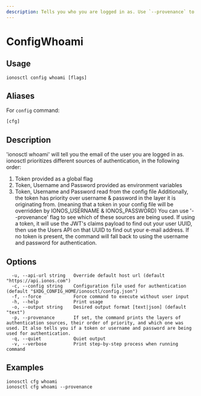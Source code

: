 ```yaml
---
description: Tells you who you are logged in as. Use `--provenance` to debug where your credentials are being used from
---
```


# ConfigWhoami

## Usage

```text
ionosctl config whoami [flags]
```

## Aliases

For `config` command:

```text
[cfg]
```

## Description

'ionosctl whoami' will tell you the email of the user you are logged in as.
ionosctl prioritizes different sources of authentication, in the following order:
  1. Token provided as a global flag
  2. Token, Username and Password provided as environment variables
  3. Token, Username and Password read from the config file
Additionally, the token has priority over username & password in the layer it is originating from. (meaning that a token in your config file will be overridden by IONOS_USERNAME & IONOS_PASSWORD)
You can use '--provenance' flag to see which of these sources are being used.
If using a token, it will use the JWT's claims payload to find out your user UUID, then use the Users API on that UUID to find out your e-mail address.
If no token is present, the command will fall back to using the username and password for authentication.

## Options

```text
  -u, --api-url string   Override default host url (default "https://api.ionos.com")
  -c, --config string    Configuration file used for authentication (default "$XDG_CONFIG_HOME/ionosctl/config.json")
  -f, --force            Force command to execute without user input
  -h, --help             Print usage
  -o, --output string    Desired output format [text|json] (default "text")
  -p, --provenance       If set, the command prints the layers of authentication sources, their order of priority, and which one was used. It also tells you if a token or username and password are being used for authentication.
  -q, --quiet            Quiet output
  -v, --verbose          Print step-by-step process when running command
```

## Examples

```text
ionosctl cfg whoami
ionosctl cfg whoami --provenance
```

